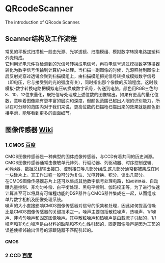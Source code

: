 # QRcodeScanner
The introduction of QRcode Scanner.

## Scanner结构及工作流程
  常见的平板式扫描枪一般由光源、光学透镜、扫描模组、模拟数字转换电路加塑料外壳构成。<br>
  它利用光电元件将检测到的光信号转换成电信号，再将电信号通过模拟数字转换器转化为数字信号传输到计算机中处理。当扫描一副图像的时候，光源照射到图像上后反射光穿过透镜会聚到扫描模组上，由扫描模组把光信号转换成模拟数字信号（即电压，它与接受到的光的强度有关），同时指出那个像数的灰暗程度。这时候模拟-数字转换电路把模拟电压转换成数字讯号，传送到电脑。颜色用RGB三色的8、10、12位来量化，既把信号处理成上述位数的图像输出。如果有更高的量化位数，意味着图像能有更丰富的层次和深度，但颜色范围已超出人眼的识别能力，所以在可分辨的范围内对于我们来说，更高位数的扫描枪扫描出来的效果就是颜色衔接平滑，能够看到更多的画面细节。
## 图像传感器 [Wiki](https://zh.wikipedia.org/wiki/%E5%9B%BE%E5%83%8F%E4%BC%A0%E6%84%9F%E5%99%A8)
### 1.CMOS [百度](https://baike.baidu.com/item/CMOS%E5%9B%BE%E5%83%8F%E4%BC%A0%E6%84%9F%E5%99%A8)
  CMOS图像传感器是一种典型的固体成像传感器，与CCD有着共同的历史渊源。CMOS图像传感器通常由像敏单元阵列、行驱动器、列驱动器、时序控制逻辑、`AD转换器`、数据总线输出接口、控制接口等几部分组成,这几部分通常都被集成在同一块硅片上。其工作过程一般可分为复位、光电转换、积分、读出几部分。<br>
  在CMOS图像传感器芯片上还可以集成其他数字信号处理电路，如`AD转换器`、自动曝光量控制、非均匀补偿、白平衡处理、黑电平控制、伽玛校正等，为了进行快速计算甚至可以将具有可编程功能的DSP器件与CMOS器件集成在一起，从而组成单片数字相机及图像处理系统。<br>
  噪声的大小直接影响CMOS图像传感器对信号的采集和处理，因此如何提高信噪比是CMOS图像传感器的关键技术之一。噪声主要包括散粒噪声、热噪声、1/f噪声、非均匀噪声和固定图像噪声。其中散粒噪声和热噪声是由载流子引起的，1/f噪声和非均匀噪声是由材料的缺陷和不均匀性引起的，固定图像噪声是因为工艺的误差使相邻输出信号的源跟随器不匹配引起的。
#### CMOS
### 2.CCD [百度](https://baike.baidu.com/item/CCD%E5%9B%BE%E5%83%8F%E4%BC%A0%E6%84%9F%E5%99%A8)
